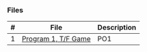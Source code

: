 
### Files
|   #   | File            | Description                                        |
| :---: | --------------- | -------------------------------------------------- |
|   1   | [Program 1, T/F Game](https://github.com/blakeGauna/4443-MOB-Gauna/tree/main/Assignments/PO1)  | PO1        |
